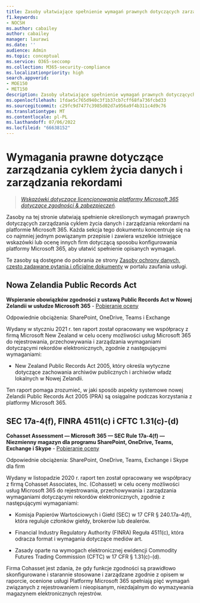 ```yaml
---
title: Zasoby ułatwiające spełnienie wymagań prawnych dotyczących zarządzania cyklem życia danych i zarządzania rekordami
f1.keywords:
- NOCSH
ms.author: cabailey
author: cabailey
manager: laurawi
ms.date: ''
audience: Admin
ms.topic: conceptual
ms.service: O365-seccomp
ms.collection: M365-security-compliance
ms.localizationpriority: high
search.appverid:
- MOE150
- MET150
description: Zasoby ułatwiające spełnienie wymagań prawnych dotyczących zarządzania cyklem życia danych i zarządzania rekordami.
ms.openlocfilehash: 1fdae5c765d940c3f1b37cb7cff68fa736fcbd33
ms.sourcegitcommit: c29fc9d7477c3985d02d7a956a9f4b311c4d9c76
ms.translationtype: MT
ms.contentlocale: pl-PL
ms.lasthandoff: 07/06/2022
ms.locfileid: "66638152"
---
```

# <a name="regulatory-requirements-for-data-lifecycle-management-and-records-management"></a>Wymagania prawne dotyczące zarządzania cyklem życia danych i zarządzania rekordami

>*[Wskazówki dotyczące licencjonowania platformy Microsoft 365 dotyczące zgodności & zabezpieczeń](/office365/servicedescriptions/microsoft-365-service-descriptions/microsoft-365-tenantlevel-services-licensing-guidance/microsoft-365-security-compliance-licensing-guidance).*

Zasoby na tej stronie ułatwiają spełnienie określonych wymagań prawnych dotyczących zarządzania cyklem życia danych i zarządzania rekordami na platformie Microsoft 365. Każda sekcja tego dokumentu koncentruje się na co najmniej jednym powiązanym przepisie i zawiera wszelkie istniejące wskazówki lub ocenę innych firm dotyczącą sposobu konfigurowania platformy Microsoft 365, aby ułatwić spełnienie opisanych wymagań.

Te zasoby są dostępne do pobrania ze strony [Zasoby ochrony danych, często zadawane pytania i oficjalne dokumenty](https://servicetrust.microsoft.com/ViewPage/TrustDocuments) w portalu zaufania usługi.

## <a name="new-zealand-public-records-act"></a>Nowa Zelandia Public Records Act

**Wspieranie obowiązków zgodności z ustawą Public Records Act w Nowej Zelandii w usłudze Microsoft 365** -  [Pobieranie oceny](https://aka.ms/NZPRA)

Odpowiednie obciążenia: SharePoint, OneDrive, Teams i Exchange

Wydany w styczniu 2021 r. ten raport został opracowany we współpracy z firmą Microsoft New Zealand w celu oceny możliwości usług Microsoft 365 do rejestrowania, przechowywania i zarządzania wymaganiami dotyczącymi rekordów elektronicznych, zgodnie z następującymi wymaganiami: 

- New Zealand Public Records Act 2005, który określa wytyczne dotyczące zachowania archiwów publicznych i archiwów władz lokalnych w Nowej Zelandii.

Ten raport pomaga zrozumieć, w jaki sposób aspekty systemowe nowej Zelandii Public Records Act 2005 (PRA) są osiągalne podczas korzystania z platformy Microsoft 365.

## <a name="sec-17a-4f-finra-4511c-and-cftc-131c-d"></a>SEC 17a-4(f), FINRA 4511(c) i CFTC 1.31(c)-(d)

**Cohasset Assessment — Microsoft 365 — SEC Rule 17a-4(f) — Niezmienny magazyn dla programu SharePoint, OneDrive, Teams, Exchange i Skype** -  [Pobieranie oceny](https://servicetrust.microsoft.com/ViewPage/TrustDocuments?command=Download&downloadType=Document&downloadId=9fa8349d-a0c9-47d9-93ad-472aa0fa44ec&docTab=6d000410-c9e9-11e7-9a91-892aae8839ad_FAQ_and_White_Papers)

Odpowiednie obciążenia: SharePoint, OneDrive, Teams, Exchange i Skype dla firm

Wydany w listopadzie 2020 r. raport ten został opracowany we współpracy z firmą Cohasset Associates, Inc. (Cohasset) w celu oceny możliwości usług Microsoft 365 do rejestrowania, przechowywania i zarządzania wymaganiami dotyczącymi rekordów elektronicznych, zgodnie z następującymi wymaganiami:  

- Komisja Papierów Wartościowych i Giełd (SEC) w 17 CFR § 240.17a-4(f), która reguluje członków giełdy, brokerów lub dealerów.  

- Financial Industry Regulatory Authority (FINRA) Reguła 4511(c), która odracza format i wymagania dotyczące mediów art.  

- Zasady oparte na wymogach elektronicznej ewidencji Commodity Futures Trading Commission (CFTC) w 17 CFR § 1.31(c)-(d).

Firma Cohasset jest zdania, że gdy funkcje zgodności są prawidłowo skonfigurowane i starannie stosowane i zarządzane zgodnie z opisem w raporcie, ocenione usługi Platformy Microsoft 365 spełniają pięć wymagań związanych z rejestrowaniem i nieopisanym, niezdajalnym do wymazywania magazynem elektronicznych rejestrów.

